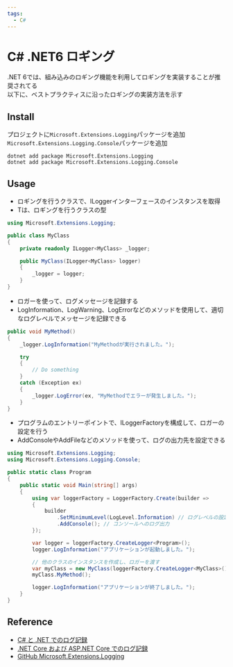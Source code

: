 ```yaml
---
tags:
  - C#
---
```


# C# .NET6 ロギング

.NET 6では、組み込みのロギング機能を利用してロギングを実装することが推奨されてる<br>
以下に、ベストプラクティスに沿ったロギングの実装方法を示す

## Install

プロジェクトに`Microsoft.Extensions.Logging`パッケージを追加
`Microsoft.Extensions.Logging.Console`パッケージを追加
```
dotnet add package Microsoft.Extensions.Logging
dotnet add package Microsoft.Extensions.Logging.Console
```

## Usage

- ロギングを行うクラスで、ILogger<T>インターフェースのインスタンスを取得
- Tは、ロギングを行うクラスの型

```cs
using Microsoft.Extensions.Logging;

public class MyClass
{
    private readonly ILogger<MyClass> _logger;

    public MyClass(ILogger<MyClass> logger)
    {
        _logger = logger;
    }
}
```

- ロガーを使って、ログメッセージを記録する
- LogInformation、LogWarning、LogErrorなどのメソッドを使用して、適切なログレベルでメッセージを記録できる

```cs
public void MyMethod()
{
    _logger.LogInformation("MyMethodが実行されました。");

    try
    {
        // Do something
    }
    catch (Exception ex)
    {
        _logger.LogError(ex, "MyMethodでエラーが発生しました。");
    }
}
```

- プログラムのエントリーポイントで、ILoggerFactoryを構成して、ロガーの設定を行う
- AddConsoleやAddFileなどのメソッドを使って、ログの出力先を設定できる

```cs
using Microsoft.Extensions.Logging;
using Microsoft.Extensions.Logging.Console;

public static class Program
{
    public static void Main(string[] args)
    {
        using var loggerFactory = LoggerFactory.Create(builder =>
        {
            builder
                .SetMinimumLevel(LogLevel.Information) // ログレベルの設定
                .AddConsole(); // コンソールへのログ出力
        });

        var logger = loggerFactory.CreateLogger<Program>();
        logger.LogInformation("アプリケーションが起動しました。");

        // 他のクラスのインスタンスを作成し、ロガーを渡す
        var myClass = new MyClass(loggerFactory.CreateLogger<MyClass>());
        myClass.MyMethod();

        logger.LogInformation("アプリケーションが終了しました。");
    }
}
```

## Reference
- [C# と .NET でのログ記録](https://learn.microsoft.com/ja-jp/dotnet/core/extensions/logging?tabs=command-line)  
- [.NET Core および ASP.NET Core でのログ記録](https://learn.microsoft.com/ja-jp/aspnet/core/fundamentals/logging/?view=aspnetcore-6.0)
- [GitHub Microsoft.Extensions.Logging](https://github.com/dotnet/runtime/tree/main/src/libraries/Microsoft.Extensions.Logging)